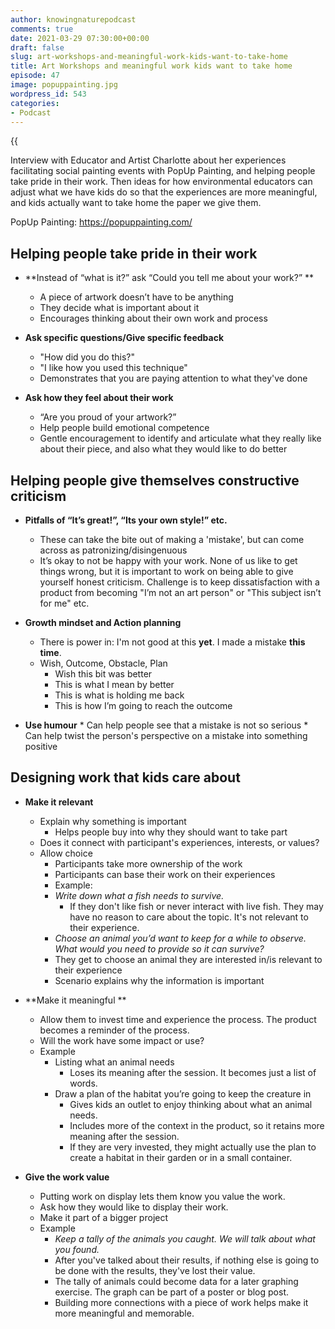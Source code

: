 ```yaml
---
author: knowingnaturepodcast
comments: true
date: 2021-03-29 07:30:00+00:00
draft: false
slug: art-workshops-and-meaningful-work-kids-want-to-take-home
title: Art Workshops and meaningful work kids want to take home
episode: 47
image: popuppainting.jpg
wordpress_id: 543
categories:
- Podcast
---
```


{{<audio src="https://mcdn.podbean.com/mf/web/si4edy/Ep_47_-_Art_and_meaningful_work_kids_are_proud_to_take_home63fxe.mp3" >}}

Interview with Educator and Artist Charlotte about her experiences
facilitating social painting events with PopUp Painting, and helping people
take pride in their work. Then ideas for how environmental educators can
adjust what we have kids do so that the experiences are more meaningful, and
kids actually want to take home the paper we give them.

PopUp Painting: https://popuppainting.com/

## Helping people take pride in their work

  * **Instead of “what is it?” ask “Could you tell me about your work?”  **
    * A piece of artwork doesn’t have to be anything
    * They decide what is important about it
    * Encourages thinking about their own work and process

  * **Ask specific questions/Give specific feedback**
    * "How did you do this?"
    * "I like how you used this technique"
    * Demonstrates that you are paying attention to what they've done

  * **Ask how they feel about their work**
    * “Are you proud of your artwork?”
    * Help people build emotional competence
    * Gentle encouragement to identify and articulate what they really like about their piece, and also what they would like to do better

## Helping people give themselves constructive criticism

  * **Pitfalls of “It’s great!”, “Its your own style!” etc.**
    * These can take the bite out of making a 'mistake', but can come across as patronizing/disingenuous
    * It’s okay to not be happy with your work. None of us like to get things wrong, but it is important to work on being able to give yourself honest criticism. Challenge is to keep dissatisfaction with a product from becoming "I’m not an art person" or "This subject isn’t for me" etc.

  * **Growth mindset and Action planning**
    * There is power in: I'm not good at this **yet**. I made a mistake **this time**.
    * Wish, Outcome, Obstacle, Plan
      * Wish this bit was better
      * This is what I mean by better
      * This is what is holding me back
      * This is how I’m going to reach the outcome
  *  **Use humour**
    * Can help people see that a mistake is not so serious
    * Can help twist the person's perspective on a mistake into something positive

## Designing work that kids care about

  * **Make it relevant**
    * Explain why something is important
      * Helps people buy into why they should want to take part
    * Does it connect with participant's experiences, interests, or values?
    * Allow choice
      * Participants take more ownership of the work
      * Participants can base their work on their experiences
      * Example: 
      * _Write down what a fish needs to survive._
        * If they don't like fish or never interact with live fish. They may have no reason to care about the topic. It's not relevant to their experience.
      *  _Choose an animal you’d want to keep for a while to observe. What would you need to provide so it can survive?_
        * They get to choose an animal they are interested in/is relevant to their experience
        * Scenario explains why the information is important

  * **Make it meaningful  **
    * Allow them to invest time and experience the process. The product becomes a reminder of the process.
    * Will the work have some impact or use?
    * Example
      * Listing what an animal needs
        * Loses its meaning after the session. It becomes just a list of words.
      * Draw a plan of the habitat you’re going to keep the creature in
        * Gives kids an outlet to enjoy thinking about what an animal needs.
        * Includes more of the context in the product, so it retains more meaning after the session.
        * If they are very invested, they might actually use the plan to create a habitat in their garden or in a small container.

  * **Give the work value**
    * Putting work on display lets them know you value the work.
    * Ask how they would like to display their work.
    * Make it part of a bigger project
    * Example
      *  _Keep a tally of the animals you caught. We will talk about what you found._
      * After you've talked about their results, if nothing else is going to be done with the results, they've lost their value. 
      * The tally of animals could become data for a later graphing exercise. The graph can be part of a poster or blog post.
      * Building more connections with a piece of work helps make it more meaningful and memorable.

